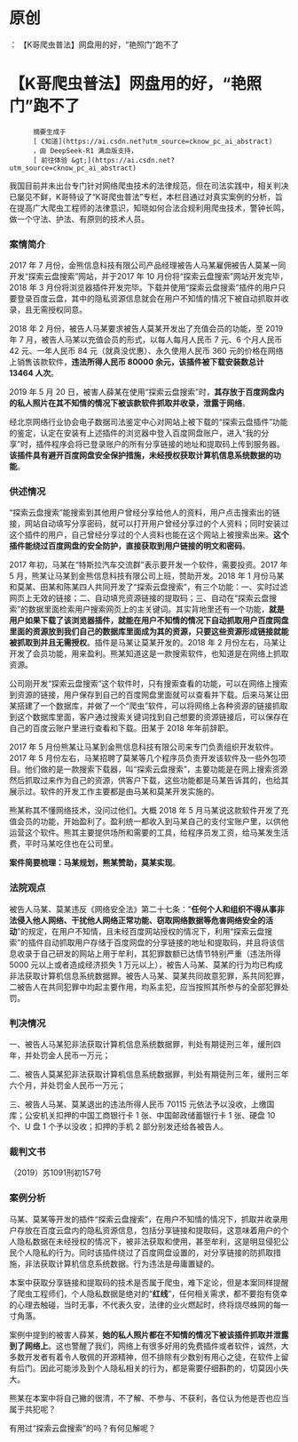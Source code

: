 # 原创
：  【K哥爬虫普法】网盘用的好，“艳照门”跑不了

# 【K哥爬虫普法】网盘用的好，“艳照门”跑不了


          摘要生成于
          [ C知道](https://ai.csdn.net?utm_source=cknow_pc_ai_abstract) 
          ，由 DeepSeek-R1 满血版支持，
          [ 前往体验 &gt;](https://ai.csdn.net?utm_source=cknow_pc_ai_abstract)

> 
我国目前并未出台专门针对网络爬虫技术的法律规范，但在司法实践中，相关判决已屡见不鲜，K哥特设了“K哥爬虫普法”专栏，本栏目通过对真实案例的分析，旨在提高广大爬虫工程师的法律意识，知晓如何合法合规利用爬虫技术，警钟长鸣，做一个守法、护法、有原则的技术人员。


### 案情简介

2017 年 7 月份，金熊信息科技有限公司产品经理被告人马某雇佣被告人莫某一同开发“探索云盘搜索”网站，并于2017 年 10 月份将“探索云盘搜索”网站开发完毕，2018 年 3 月份将浏览器插件开发完毕。下载并使用“探索云盘搜索”插件的用户只要登录百度云盘，其中的隐私资源信息就会在用户不知情的情况下被自动抓取并收录，且无需授权同意。

2018 年 2 月份，被告人马某要求被告人莫某开发出了充值会员的功能，至 2019 年 7 月，被告人马某以充值会员的形式，以每人每月人民币 7 元、6 个月人民币 42 元、一年人民币 84 元（就真没优惠）、永久使用人民币 360 元的价格在网络上销售该款软件，**违法所得人民币 80000 余元，该插件被下载安装数总计 13464 人次**。

2019 年 5 月 20 日，被害人薛某在使用“探索云盘搜索”时，**其存放于百度网盘内的私人照片在其不知情的情况下被该款软件抓取并收录，泄露于网络**。

经北京网络行业协会电子数据司法鉴定中心对网站上被下载的“探索云盘插件”功能的鉴定，认定在安装有上述插件的浏览器中登入百度网盘账户，进入“我的分享”时，插件程序会将已登录账户的所有分享链接的地址和提取码上传到服务器。**该插件具有避开百度网盘安全保护措施，未经授权获取计算机信息系统数据的功能**。

### 供述情况

“探索云盘搜索”能搜索到其他用户曾经分享给他人的资料，用户点击搜索出的链接，网站自动填写分享密码，就可以打开用户曾经分享过的个人资料；同时安装过这个插件的用户，自己曾经分享过的个人资料也能在这个网站上被搜索出来。**这个插件能绕过百度网盘的安全防护，直接获取到用户链接的明文和密码**。

2017 年初，马某在“特斯拉汽车交流群”表示要开发一个软件，需要投资。2017 年 5 月，熊某让马某到金熊信息科技有限公司上班，赞助开发。2018 年 1 月份马某和莫某、田某和陈某四人共同开发了“探索云盘搜索”，有三个功能：一、实时过滤网页上无效的链接；二、自动填充资源链接的提取码；三、自动在“探索云盘搜索”的数据里面检索用户搜索网页上的主关键词。其实背地里还有一个功能，**就是用户如果下载了该浏览器插件，就能在用户不知情的情况下自动抓取用户百度网盘里面的资源放到我们自己的数据库里面成为其的资源，只要这些资源形成链接就能被抓取到并且无需授权**。插件是马某让莫某开发的。2018 年 2 月份左右，马某让开发了会员功能，用来盈利。熊某知道这是一款搜索软件，也知道是在网络上抓取资源。

公司刚开发“探索云盘搜索”这个软件时，只有搜索查看的功能，可以在网络上搜索到资源的链接，用户保存到自己的百度网盘里面就可以查看并下载。后来马某让田某搭建了一个数据库，并做了一个“爬虫”软件，可以将网络上各种资源的链接抓取到这个数据库里面，客户通过搜索关键词找到自己想要的资源链接后，可以保存在自己的百度云账户里进行查看和下载。田某于 2018 年年前辞职。

2017 年 5 月份熊某让马某到金熊信息科技有限公司来专门负责组织开发软件。2017 年 5 月份左右，马某招聘了莫某等几个程序员负责开发该软件及一些外包项目。他们做的是一款搜索下载器，叫“探索云盘搜索”，主要功能是在网上搜索资源然后抓取过来作为自己的资源，供客户下载，这些功能都是马某告诉其的，也给其展示过。软件的开发工作主要都是由马某和莫某开发实施的。

熊某称其不懂网络技术，没问过他们。大概 2018 年 5 月马某说这款软件开发了充值会员的功能，开始盈利了。盈利统一都收入到马某自己的支付宝账户里，以供他运营这个软件。熊其主要提供场所和需要的工具，给程序员发工资，给马某发生活费，平时马某吃住也在公司里。

**案件简要梳理：马某规划，熊某赞助，莫某实现**。

### 法院观点

被告人马某、莫某违反《网络安全法》第二十七条：“**任何个人和组织不得从事非法侵入他人网络、干扰他人网络正常功能、窃取网络数据等危害网络安全的活动**”的规定，在用户不知情，且未经百度网站授权的情况下，利用“探索云盘搜索”的插件自动抓取用户存储于百度网盘的分享链接的地址和提取码，并且将该信息收录于自己研发的网站上用于牟利，其犯罪数额已达情节特别严重（违法所得 5000 元以上或者造成经济损失 1 万元以上），被告人马某、莫某的行为均已构成非法获取计算机信息系统数据罪。被告人马某、莫某共同故意犯罪，系共同犯罪，二被告人在共同犯罪中均起主要作用，均系主犯，应当按照其所参与的全部犯罪处罚。

### 判决情况

一、被告人马某犯非法获取计算机信息系统数据罪，判处有期徒刑三年，缓刑四年，并处罚金人民币一万元；

二、被告人莫某犯非法获取计算机信息系统数据罪，判处有期徒刑三年，缓刑三年六个月，并处罚金人民币一万元；

三、被告人马某、莫某退出的违法所得人民币 70115 元依法予以没收，上缴国库；公安机关扣押的中国工商银行卡 1 张、中国邮政储蓄银行卡 1 张、硬盘 10 个、U 盘 1 个予以没收；扣押的手机 2 部分别发还给各被告人。

### 裁判文书

（2019）苏1091刑初157号

### 案例分析

马某、莫某等开发的插件“探索云盘搜索”，在用户不知情的情况下，抓取并收录用户存放在百度云盘内的隐私资源信息，包括分享链接和提取码，这意味着用户的个人隐私数据在未经授权的情况下，被非法获取和使用，甚至牟利，这是明显侵犯公民个人隐私的行为。同时该插件绕过了百度网盘设置的，对分享链接的防抓取措施，非法获取计算机信息系统数据。行为违法是毋庸置疑的。

本案中获取分享链接和提取码的技术是否属于爬虫，难下定论，但是本案同样提醒了爬虫工程师们，个人隐私数据是绝对的“**红线**”，任何相关需求，都不要抱有侥幸的心理去触碰，当时无事，不代表久安，法律的业火燃起时，终将烧尽蛛网的每一寸角落。

案例中提到的被害人薛某，**她的私人照片都在不知情的情况下被该插件抓取并泄露到了网络上**。这也警醒了我们，网络上有很多好用的免费插件或者软件，诚然，大多数开发者有着令人敬佩的开源精神，但不排除有少数别有用心之徒，在软件上留有后门。因此可能涉及到个人隐私相关的行为，都是需要仔细斟酌的，切莫因小失大。

熊某在本案中将自己撇的很清，不了解、不参与、不获利，各位认为他是否也应当属于共犯呢？

有用过“探索云盘搜索”的吗？有何见解呢？
